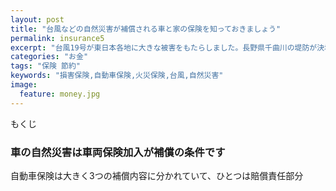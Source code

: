 ```yaml
---
layout: post
title: "台風などの自然災害が補償される車と家の保険を知っておきましょう"
permalink: insurance5
excerpt: "台風19号が東日本各地に大きな被害をもたらしました。長野県千曲川の堤防が決壊したり等など。家や車が台風によって何らかの損害を被った場合、どのような保険で対応するのでしょうか？"
categories: "お金"
tags: "保険 節約"
keywords: "損害保険,自動車保険,火災保険,台風,自然災害"
image:
  feature: money.jpg
---
```


<div id="mokuji"><span>もくじ</span></div>

### 車の自然災害は車両保険加入が補償の条件です

自動車保険は大きく3つの補償内容に分かれていて、ひとつは賠償責任部分
<!--stackedit_data:
eyJoaXN0b3J5IjpbLTY4ODcwMDQ4NCwtMTQzNjY1NTEyNF19
-->